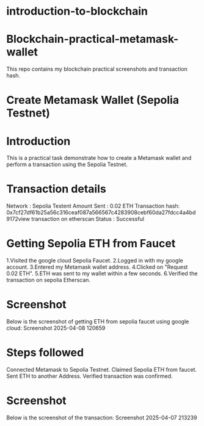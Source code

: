# introduction-to-blockchain
# Blockchain-practical-metamask-wallet
This repo contains my blockchain practical screenshots and transaction hash.

# Create Metamask Wallet (Sepolia Testnet)
   # Introduction
This is a practical task demonstrate how to create a Metamask wallet and perform a transaction using the Sepolia Testnet.

# Transaction details
Network : Sepolia Testent Amount Sent : 0.02 ETH Transaction hash: 0x7cf27df61b25a56c316ceaf087a566567c4283908cebf60da27fdcc4a4bd9172view transaction on etherscan Status : Successful

# Getting Sepolia ETH from Faucet
1.Visited the google cloud Sepolia Faucet.
2.Logged in with my google account.
3.Entered my Metamask wallet address.
4.Clicked on "Request 0.02 ETH".
5.ETH was sent to my wallet within a few seconds.
6.Verified the transaction on sepolia Etherscan.
# Screenshot
Below is the screenshot of getting ETH from sepolia faucet using google cloud: Screenshot 2025-04-08 120659

# Steps followed
Connected Metamask to Sepolia Testnet.
Claimed Sepolia ETH from faucet.
Sent ETH to another Address.
Verified transaction was confirmed.
# Screenshot
Below is the screenshot of the transaction: Screenshot 2025-04-07 213239
